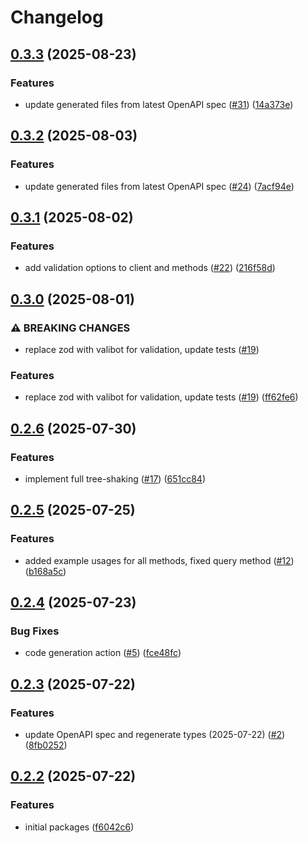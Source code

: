 # Changelog

## [0.3.3](https://github.com/space-rock/jsonrpc/compare/jsonrpc-types-v0.3.2...jsonrpc-types-v0.3.3) (2025-08-23)


### Features

* update generated files from latest OpenAPI spec ([#31](https://github.com/space-rock/jsonrpc/issues/31)) ([14a373e](https://github.com/space-rock/jsonrpc/commit/14a373ee3b31d9740c322a538f339e0ee9180691))

## [0.3.2](https://github.com/space-rock/jsonrpc/compare/jsonrpc-types-v0.3.1...jsonrpc-types-v0.3.2) (2025-08-03)


### Features

* update generated files from latest OpenAPI spec ([#24](https://github.com/space-rock/jsonrpc/issues/24)) ([7acf94e](https://github.com/space-rock/jsonrpc/commit/7acf94e81cd62cd2e3e939f4f196344a7abfa6e8))

## [0.3.1](https://github.com/space-rock/jsonrpc/compare/jsonrpc-types-v0.3.0...jsonrpc-types-v0.3.1) (2025-08-02)


### Features

* add validation options to client and methods ([#22](https://github.com/space-rock/jsonrpc/issues/22)) ([216f58d](https://github.com/space-rock/jsonrpc/commit/216f58ddc7e1959c3dd1c81fb21f1ef8176645d8))

## [0.3.0](https://github.com/space-rock/jsonrpc/compare/jsonrpc-types-v0.2.6...jsonrpc-types-v0.3.0) (2025-08-01)


### ⚠ BREAKING CHANGES

* replace zod with valibot for validation, update tests ([#19](https://github.com/space-rock/jsonrpc/issues/19))

### Features

* replace zod with valibot for validation, update tests ([#19](https://github.com/space-rock/jsonrpc/issues/19)) ([ff62fe6](https://github.com/space-rock/jsonrpc/commit/ff62fe6171d9c2f9198e84f9a9d0280797d93f56))

## [0.2.6](https://github.com/space-rock/jsonrpc/compare/jsonrpc-types-v0.2.5...jsonrpc-types-v0.2.6) (2025-07-30)


### Features

* implement full tree-shaking ([#17](https://github.com/space-rock/jsonrpc/issues/17)) ([651cc84](https://github.com/space-rock/jsonrpc/commit/651cc8491515135eedf8cf66bbae8c05e954b8f3))

## [0.2.5](https://github.com/space-rock/jsonrpc/compare/jsonrpc-types-v0.2.4...jsonrpc-types-v0.2.5) (2025-07-25)


### Features

* added example usages for all methods, fixed query method ([#12](https://github.com/space-rock/jsonrpc/issues/12)) ([b168a5c](https://github.com/space-rock/jsonrpc/commit/b168a5caa3fabc8ca7f5d55dc3a1f166530ee68c))

## [0.2.4](https://github.com/space-rock/jsonrpc/compare/jsonrpc-types-v0.2.3...jsonrpc-types-v0.2.4) (2025-07-23)


### Bug Fixes

* code generation action ([#5](https://github.com/space-rock/jsonrpc/issues/5)) ([fce48fc](https://github.com/space-rock/jsonrpc/commit/fce48fc0f851e90212259d0f13b1735993d31126))

## [0.2.3](https://github.com/space-rock/json/compare/jsonrpc-types-v0.2.2...jsonrpc-types-v0.2.3) (2025-07-22)

### Features

- update OpenAPI spec and regenerate types (2025-07-22) ([#2](https://github.com/space-rock/json/issues/2)) ([8fb0252](https://github.com/space-rock/json/commit/8fb0252931cb82adee01ef43c6eb573047cbe36a))

## [0.2.2](https://github.com/space-rock/json/compare/jsonrpc-types-v0.2.1...jsonrpc-types-v0.2.2) (2025-07-22)

### Features

- initial packages ([f6042c6](https://github.com/space-rock/json/commit/f6042c63671a085531c3d51ea4b6a08270d46f3f))
